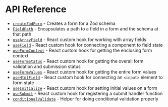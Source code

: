 # API Reference

- [`createZodForm`](createZodForm) - Creates a form for a Zod schema
- [`FieldPath`](FieldPath.md) - Encapsulates a path to a field in a form and the schema at that path
- [`useArrayField`](useArrayField.md) - React custom hook for working with array fields
- [`useField`](useField.md) - React custom hook for connecting a component to field state
- [`useFormContext`](useFormContext.md) - React custom hook for getting the enclosing form context
- [`useFormStatus`](useFormStatus.md) - React custom hook for getting the overall form validation and submission status
- [`useFormValues`](useFormValues.md) - React custom hook for getting the entire form values
- [`useHtmlField`](useHtmlField.md) - React custom hook for connecting an `<input>` element to form state
- [`useInitialize`](useInitialize.md) - React custom hook for setting initial values on a form
- [`useSubmit`](useSubmit.md) - React custom hook for registering a submit handler function
- [`conditionalValidate`](conditionalValidate.md) - Helper for doing conditional validation properly
